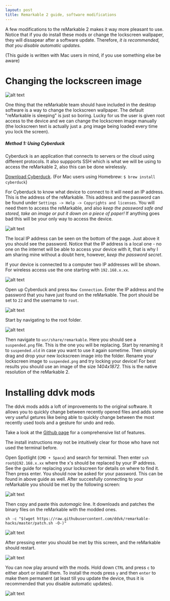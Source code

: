 ```yaml
---
layout: post
title: Remarkable 2 guide, software modifications 
---
```



A few modifications to the reMarkable 2 makes it way more pleasant to use. Notice that if you
do install these mods or change the lockscreen wallpaper, they will dissapear after a software
update. Therefore, *it is recommended, that you disable automatic updates.*

(This guide is written with Mac users in mind, if you use something else be aware)

# Changing the lockscreen image

![alt text][1]

One thing that the reMarkable team should have included in the desktop software
is a way to change the lockscreen wallpaper. The default "reMarkable is
sleeping" is just so boring. Lucky for us the user is given root access to the
device and we can change the lockscreen image manually (the lockscreen text is
actually just a .png image being loaded every time you lock the screen). 

##### Method 1: Using Cyberduck

Cyberduck is an application that connects to servers or the cloud using
different protocols. It also suppports SSH which is what we will be using to access the
reMarkable 2, also this can be done wirelessly. 

[Download Cyberduck](https://cyberduck.io). 
(For Mac users using Homebrew: `$ brew install cyberduck`)

For Cyberduck to know what device to connect to it will need an IP address.
This is the address of the reMarkable. This address and the password can be found under
`Settings -> Help -> Copyrights and licenses`. You will need them to access 
the reMarkable, and also *keep the password safe and stored, take an image or
put it down on a piece of paper!* 
If anything goes bad this will be your only way to access the device.

![alt text][2]

The local IP address can be seen on the bottom of the page. Just above it you
should see the password.
Notice that the IP address is a local one - no one on the
internet will be able to access your device with it, that is why I am sharing
mine without a doubt here, however, *keep the password secret*. 

If your device is connected to a computer two IP addresses will be shown. For 
wireless access use the one starting with `192.168.x.xx`.

![alt text][3]

Open up Cyberduck and press `New Connection`. Enter the IP address and the
password that you have just found on the reMarkable. The port should be set
to `22` and the username to `root`.

![alt text][4]

Start by navigating to the root folder.

![alt text][5]

Then navigate to `usr/share/remarkable`. Here you should see a `suspended.png`
file. This is the one you will be replacing. Start by renaming it to
`suspended.old` in case you want to use it again sometime. Then simply drag and
drop your new lockscreen image into the folder. Rename your lockscreen image to
`suspended.png` and try locking your device! For best results you should use an
image of the size *1404x1872*. This is the native resolution of the reMarkable
2.

# Installing ddvk mods

The ddvk mods adds a loft of improvements to the original software. It allows
you to quickly change between recently opened files and adds some very useful 
getures like being able to quickly change between the most recently used tools
and a gesture for undo and redo. 

Take a look at the [Github page](https://github.com/ddvk/remarkable-hacks) 
for a comprehensive list of features.

The install instructions may not be intuitively clear for those who have not
used the terminal before. 

Open Spotlight (`CMD + Space`) and search for terminal. Then enter `ssh
root@192.168.x.xx` where the x's should be replaced by your IP address. See the
guide for replacing your lockscreen for details on where to find it. Then press
enter. You should now be asked for your password. This can be found in above
guide as well. After succesfully connecting to your reMarkable you should be
met by the following screen:

![alt text][11]

Then copy and paste this *automagic* line. It downloads and patches the binary
files on the reMarkable with the modded ones.

```shell
sh -c "$(wget https://raw.githubusercontent.com/ddvk/remarkable-hacks/master/patch.sh -O-)"
```

![alt text][12]

After pressing enter you should be met by this screen, and the reMarkable
should restart.

![alt text][13]

You can now play around with the mods. Hold down `CTRL` and press `c` to either
abort or install them. To install the mods press `y` and then `enter` to make
them permanent (at least till you update the device, thus it is recommended
that you disable automatic updates).

![alt text][14]

[1]: /images/2021-remarkable2/8.jpeg "reMarkable 2 with a custom wallpaper"
[2]: /images/2021-remarkable2/7.jpeg "reMarkable 2 SSH access"
[3]: /images/2021-remarkable2/2.png "Cyberduck screenshot"
[4]: /images/2021-remarkable2/3.png "Cyberduck navigation"
[5]: /images/2021-remarkable2/5.png "Cyberduck navigation"
[11]: /images/2021-remarkable2/01.png "Terminal"
[12]: /images/2021-remarkable2/02.png "Terminal"
[13]: /images/2021-remarkable2/03.png "Terminal"
[14]: /images/2021-remarkable2/04.png "Terminal"
